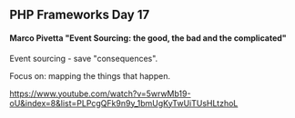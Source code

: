 PHP Frameworks Day 17
-

#### Marco Pivetta "Event Sourcing: the good, the bad and the complicated"

Event sourcing - save "consequences".

Focus on: mapping the things that happen.

https://www.youtube.com/watch?v=5wrwMb19-oU&index=8&list=PLPcgQFk9n9y_1bmUgKyTwUiTUsHLtzhoL
